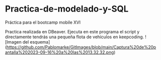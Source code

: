 # Practica-de-modelado-y-SQL

Práctica para el bootcamp  mobile XVI

Practica realizada en DBeaver. Ejecuta en este programa el script y directamente tendrás una pequeña flota de vehículos en keepcoding.
<span>![</span><span>Imagen del esquema</span><span>]</span><span>(https://github.com/Pablomarke/GitImages/blob/main/Captura%20de%20pantalla%202023-09-16%20a%20las%2013.32.32.png</span><span>)</span>

